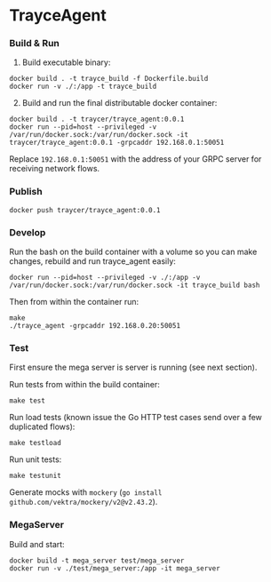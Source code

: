 # TrayceAgent

### Build & Run
1. Build executable binary:
```
docker build . -t trayce_build -f Dockerfile.build
docker run -v ./:/app -t trayce_build
```
2. Build and run the final distributable docker container:
```
docker build . -t traycer/trayce_agent:0.0.1
docker run --pid=host --privileged -v /var/run/docker.sock:/var/run/docker.sock -it traycer/trayce_agent:0.0.1 -grpcaddr 192.168.0.1:50051
```
Replace `192.168.0.1:50051` with the address of your GRPC server for receiving network flows.

### Publish
```
docker push traycer/trayce_agent:0.0.1
```

### Develop
Run the bash on the build container with a volume so you can make changes, rebuild and run trayce_agent easily:
```
docker run --pid=host --privileged -v ./:/app -v /var/run/docker.sock:/var/run/docker.sock -it trayce_build bash
```
Then from within the container run:
```
make
./trayce_agent -grpcaddr 192.168.0.20:50051
```

### Test
First ensure the mega server is server is running (see next section).

Run tests from within the build container:
```
make test
```

Run load tests (known issue the Go HTTP test cases send over a few duplicated flows):
```
make testload
```

Run unit tests:
```
make testunit
```

Generate mocks with `mockery` (`go install github.com/vektra/mockery/v2@v2.43.2`).

### MegaServer

Build and start:
```
docker build -t mega_server test/mega_server
docker run -v ./test/mega_server:/app -it mega_server
```
